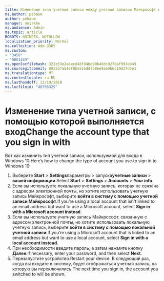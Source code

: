 ```yaml
---
title: Изменение типа учетной записи между учетной записью Майкрософт и локальной учетной записью
ms.author: pebaum
author: pebaum
manager: mnirkhe
ms.audience: Admin
ms.topic: article
ROBOTS: NOINDEX, NOFOLLOW
localization_priority: Normal
ms.collection: Adm_O365
ms.custom:
- "3450"
- "9001449"
ms.openlocfilehash: 322e53e2a4ecd48f84be90b48dc0270af993a849
ms.sourcegitcommit: 802537a54ef8bde1bdd758ee9a60b6c19d37d6e1
ms.translationtype: MT
ms.contentlocale: ru-RU
ms.lasthandoff: 12/19/2019
ms.locfileid: "40796329"
---
```

# <a name="change-the-account-type-that-you-sign-in-with"></a><span data-ttu-id="0e8f2-102">Изменение типа учетной записи, с помощью которой выполняется вход</span><span class="sxs-lookup"><span data-stu-id="0e8f2-102">Change the account type that you sign in with</span></span>

<span data-ttu-id="0e8f2-103">Вот как изменить тип учетной записи, используемой для входа в Windows 10:</span><span class="sxs-lookup"><span data-stu-id="0e8f2-103">Here’s how to change the type of account you use to sign in to Windows 10:</span></span>

1. <span data-ttu-id="0e8f2-104">Выберите **Start** > **Settings**параметры > запуска**учетные записи** > **вашей информации**.</span><span class="sxs-lookup"><span data-stu-id="0e8f2-104">Select **Start** > **Settings** > **Accounts** > **Your info**.</span></span>
2. <span data-ttu-id="0e8f2-105">Если вы используете локальную учетную запись, которая не связана с адресом электронной почты, но хотите использовать учетную запись Майкрософт, выберите **войти в систему с помощью учетной записи Майкрософт**.</span><span class="sxs-lookup"><span data-stu-id="0e8f2-105">If you’re using a local account that isn't linked to an email address but want to use a Microsoft account, select **Sign in with a Microsoft account instead**.</span></span>
3. <span data-ttu-id="0e8f2-106">Если вы используете учетную запись Майкрософт, связанную с адресом электронной почты, но хотите использовать локальную учетную запись, выберите **войти в систему с помощью локальной учетной записи**.</span><span class="sxs-lookup"><span data-stu-id="0e8f2-106">If you’re using a Microsoft account that is linked to an email address but want to use a local account, select **Sign in with a local account instead**.</span></span>
4. <span data-ttu-id="0e8f2-107">При необходимости введите пароль, а затем нажмите кнопку **Далее**.</span><span class="sxs-lookup"><span data-stu-id="0e8f2-107">If necessary, enter your password, and then select **Next**.</span></span>
5. <span data-ttu-id="0e8f2-108">Перезапустите устройство.</span><span class="sxs-lookup"><span data-stu-id="0e8f2-108">Restart your device.</span></span> <span data-ttu-id="0e8f2-109">В следующий раз, когда вы входите в систему, будет отображаться учетная запись, на которую вы переключились.</span><span class="sxs-lookup"><span data-stu-id="0e8f2-109">The next time you sign in, the account you switched to will be shown.</span></span>